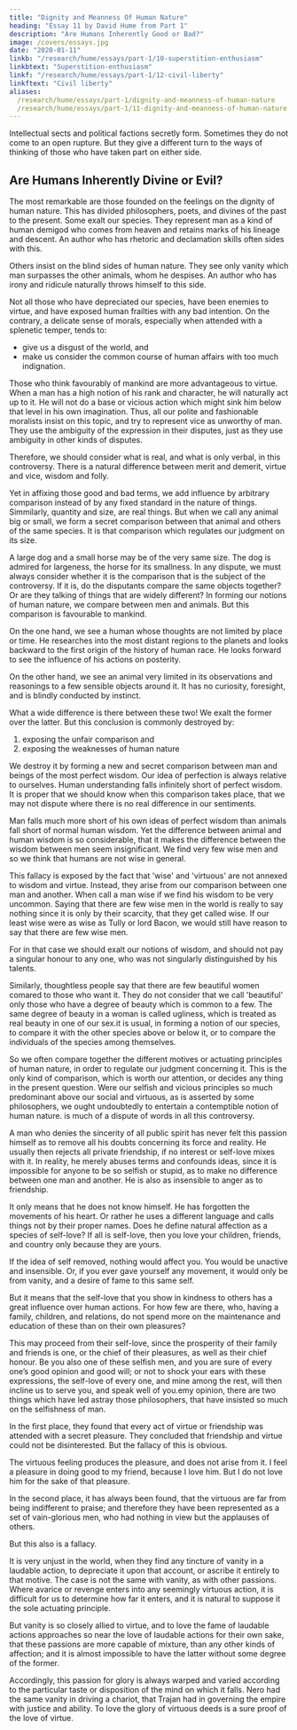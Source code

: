 ```yaml
---
title: "Dignity and Meanness Of Human Nature"
heading: "Essay 11 by David Hume from Part 1"
description: "Are Humans Inherently Good or Bad?"
image: /covers/essays.jpg
date: "2020-01-11"
linkb: "/research/hume/essays/part-1/10-superstition-enthusiasm"
linkbtext: "Superstition-enthusiasm"
linkf: "/research/hume/essays/part-1/12-civil-liberty"
linkftext: "Civil liberty"
aliases:
  /research/hume/essays/part-1/dignity-and-meanness-of-human-nature
  /research/hume/essays/part-1/11-dignity-and-meanness-of-human-nature  
--- 
```


Intellectual sects and political factions secretly form. Sometimes they do not come to an open rupture. But they give a different turn to the ways of thinking of those who have taken part on either side.


## Are Humans Inherently Divine or Evil? 

The most remarkable are those founded on the feelings on the dignity of human nature. This has divided philosophers, poets, and divines of the past to the present. Some exalt our species. They represent man as a kind of human demigod who comes from heaven and retains marks of his lineage and descent. An author who has rhetoric and declamation skills often sides with this.

Others insist on the blind sides of human nature. They see only vanity which man surpasses the other animals, whom he despises. An author who has irony and ridicule naturally throws himself to this side.

Not all those who have depreciated our species, have been enemies to virtue, and have exposed human frailties with any bad intention. On the contrary, a delicate sense of morals, especially when attended with a splenetic temper, tends to:
- give us a disgust of the world, and
- make us consider the common course of human affairs with too much indignation.

Those who think favourably of mankind are more advantageous to virtue. When a man has a high notion of his rank and character, he will naturally act up to it. He will not do a base or vicious action which might sink him below that level in his own imagination. Thus, all our polite and fashionable moralists insist on this topic, and try to represent vice as unworthy of man. They use the ambiguity of the expression in their disputes, just as they use ambiguity in other kinds of disputes.

Therefore, we should consider what is real, and what is only verbal, in this controversy. There is a natural difference between merit and demerit, virtue and vice, wisdom and folly.

Yet in affixing those good and bad terms, we add influence by arbitrary comparison instead of by any fixed standard in the nature of things. Simmilarly, quantity and size, are real things. But when we call any animal big or small, we form a secret comparison between that animal and others of the same species. It is that comparison which regulates our judgment on its size. 

A large dog and a small horse may be of the very same size. The dog is admired for largeness, the horse for its smallness. In any dispute, we must always consider whether it is the comparison that is the subject of the controversy. If it is, do the disputants compare the same objects together? Or are they talking of things that are widely different? In forming our notions of human nature, we compare between men and animals. But this comparison is favourable to mankind. 

On the one hand, we see a human whose thoughts are not limited by place or time. He researches into the most distant regions to the planets and looks backward to the first origin of the history of human race. He looks forward to see the influence of his actions on posterity. 


On the other hand, we see an animal very limited in its observations and reasonings to a few sensible objects around it. It has no curiosity, foresight, and is blindly conducted by instinct.


What a wide difference is there between these two! We exalt the former over the latter. But this conclusion is commonly destroyed by:
1. exposing the unfair comparison and
2. exposing the weaknesses of human nature

We destroy it by forming a new and secret comparison between man and beings of the most perfect wisdom. Our idea of perfection is always relative to ourselves. Human understanding falls infinitely short of perfect wisdom. It is proper that we should know when this comparison takes place, that we may not dispute where there is no real difference in our sentiments.

Man falls much more short of his own ideas of perfect wisdom than animals fall short of normal human wisdom. Yet the difference between animal and human wisdom is so considerable, that it makes the difference between the wisdom between men seem insignificant. We find very few wise men and so we think that humans are not wise in general.

This fallacy is exposed by the fact that 'wise' and 'virtuous' are not annexed to wisdom and virtue. Instead, they arise from our comparison between one man and another. When call a man wise if we find his wisdom to be very uncommon. Saying that there are few wise men in the world is really to say nothing since it is only by their scarcity, that they get called wise. If our least wise were as wise as Tully or lord Bacon, we would still have reason to say that there are few wise men. 

For in that case we should exalt our notions of wisdom, and should not pay a singular honour to any one, who was not singularly distinguished by his talents. 

Similarly, thoughtless people say that there are few beautiful women comared to those who want it. They do not consider that we call 'beautiful' only those who have a degree of beauty which is common to a few. The same degree of beauty in a woman is called ugliness, which is treated as real beauty in one of our sex.it is usual, in forming a notion of our species, to compare it with the other species above or below it, or to compare the individuals of the species among themselves. 

So we often compare together the different motives or actuating principles of human nature, in order to regulate our judgment concerning it. This is the only kind of comparison, which is worth our attention, or decides any thing in the present question. Were our selfish and vicious principles so much predominant above our social and virtuous, as is asserted by some philosophers, we ought undoubtedly to entertain a contemptible notion of human nature. is much of a dispute of words in all this controversy. 

A man who denies the sincerity of all public spirit has never felt this passion himself as to remove all his doubts concerning its force and reality. He usually then rejects all private friendship, if no interest or self-love mixes with it. In reality, he merely abuses terms and confounds ideas, since it is impossible for anyone to be so selfish or stupid, as to make no difference between one man and another. He is also as insensible to anger as to friendship. 

It only means that he does not know himself. He has forgotten the movements of his heart. Or rather he uses a different language and calls things not by their proper names. Does he define natural affection as a species of self-love? If all is self-love, then you love your children, friends, and country only because they are yours. 

If the idea of self removed, nothing would affect you. You would be unactive and insensible. Or, if you ever gave yourself any movement, it would only be from vanity, and a desire of fame to this same self. 

But it means that the self-love that you show in kindness to others has a great influence over human actions. <!-- , and even greater, on many occasions, than that which remains in its original shape and form. --> For how few are there, who, having a family, children, and relations, do not spend more on the maintenance and education of these than on their own pleasures? 

This may proceed from their self-love, since the prosperity of their family and friends is one, or the chief of their pleasures, as well as their chief honour. Be you also one of these selfish men, and you are sure of every one’s good opinion and good will; or not to shock your ears with these expressions, the self-love of every one, and mine among the rest, will then incline us to serve you, and speak well of you.emy opinion, there are two things which have led astray those philosophers, that have insisted so much on the selfishness of man.

In the first place, they found that every act of virtue or friendship was attended with a secret pleasure. They concluded that friendship and virtue could not be disinterested. But the fallacy of this is obvious. 

The virtuous feeling produces the pleasure, and does not arise from it. I feel a pleasure in doing good to my friend, because I love him. But I do not love him for the sake of that pleasure. 

In the second place, it has always been found, that the virtuous are far from being indifferent to praise; and therefore they have been represented as a set of vain-glorious men, who had nothing in view but the applauses of others. 

But this also is a fallacy. 

It is very unjust in the world, when they find any tincture of vanity in a laudable action, to depreciate it upon that account, or ascribe it entirely to that motive. The case is not the same with vanity, as with other passions. Where avarice or revenge enters into any seemingly virtuous action, it is difficult for us to determine how far it enters, and it is natural to suppose it the sole actuating principle. 

But vanity is so closely allied to virtue, and to love the fame of laudable actions approaches so near the love of laudable actions for their own sake, that these passions are more capable of mixture, than any other kinds of affection; and it is almost impossible to have the latter without some degree of the former. 

Accordingly, this passion for glory is always warped and varied according to the particular taste or disposition of the mind on which it falls. Nero had the same vanity in driving a chariot, that Trajan had in governing the empire with justice and ability. To love the glory of virtuous deeds is a sure proof of the love of virtue.